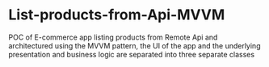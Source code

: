 # List-products-from-Api-MVVM
POC of E-commerce app listing products from Remote Api and architectured using the MVVM pattern, the UI of the app and the underlying presentation and business logic are separated into three separate classes
